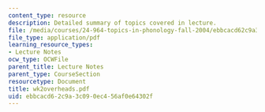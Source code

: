```yaml
---
content_type: resource
description: Detailed summary of topics covered in lecture.
file: /media/courses/24-964-topics-in-phonology-fall-2004/ebbcacd62c9a3c090ec456af0e64302f_wk2overheads.pdf
file_type: application/pdf
learning_resource_types:
- Lecture Notes
ocw_type: OCWFile
parent_title: Lecture Notes
parent_type: CourseSection
resourcetype: Document
title: wk2overheads.pdf
uid: ebbcacd6-2c9a-3c09-0ec4-56af0e64302f
---
```

